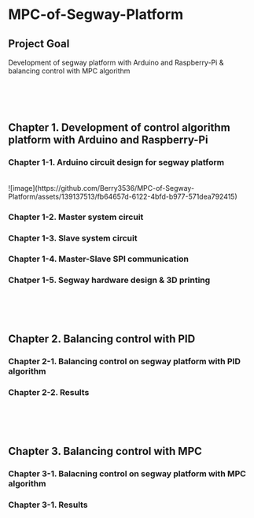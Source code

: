 # MPC-of-Segway-Platform

## Project Goal
Development of segway platform with Arduino and Raspberry-Pi & balancing control with MPC algorithm

<br/><br/><br/>

## Chapter 1. Development of control algorithm platform with Arduino and Raspberry-Pi
### Chapter 1-1. Arduino circuit design for segway platform
<br/>
![image](https://github.com/Berry3536/MPC-of-Segway-Platform/assets/139137513/fb64657d-6122-4bfd-b977-571dea792415)

### Chapter 1-2. Master system circuit

### Chapter 1-3. Slave system circuit

### Chapter 1-4. Master-Slave SPI communication

### Chatper 1-5. Segway hardware design & 3D printing

<br/><br/><br/>
## Chapter 2. Balancing control with PID
### Chapter 2-1. Balancing control on segway platform with PID algorithm

### Chapter 2-2. Results

<br/><br/><br/>
## Chapter 3. Balancing control with MPC
### Chapter 3-1. Balacning control on segway platform with MPC algorithm

### Chapter 3-1. Results

